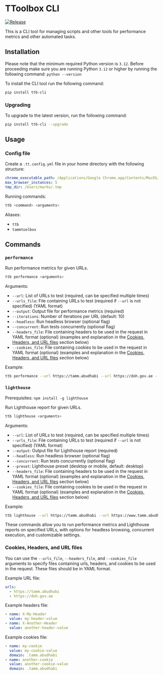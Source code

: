# TToolbox CLI
[![Release](https://github.com/medicm/ttb/actions/workflows/release.yml/badge.svg?event=release)](https://github.com/medicm/ttb/actions/workflows/release.yml)

This is a CLI tool for managing scripts and other tools for performance metrics and other automated tasks.

## Installation
Please note that the minimum required Python version is `3.12`. Before proceeding make sure you are running Python `3.12` or higher by running the following command: `python --version`

To install the CLI tool run the following command:
```bash
pip install ttb-cli
```

### Upgrading

To upgrade to the latest version, run the following command:

```bash
pip install ttb-cli --upgrade
```

## Usage

### Config file

Create a `.tt.config.yml` file in your home directory with the following structure:
```yaml
chrome_executable_path: /Applications/Google Chrome.app/Contents/MacOS/Google Chrome
max_browser_instances: 5
tmp_dir: /Users/marko/.tmp
```

Running commands:
```bash
ttb <command> <arguments>
```

Aliases:
- `ttb`
- `tammtoolbox`

## Commands

### `performance`

Run performance metrics for given URLs.

```bash
ttb performance <arguments>
```

Arguments:
- `--url`: List of URLs to test (required, can be specified multiple times)
- `--urls_file`: File containing URLs to test (required if `--url` is not specified) (YAML format)
- `--output`: Output file for performance metrics (required)
- `--iterations`: Number of iterations per URL (default: 10)
- `--headless`: Run headless browser (optional flag)
- `--concurrent`: Run tests concurrently (optional flag)
- `--headers_file`: File containing headers to be used in the request in YAML format (optional) (examples and explanation in the [Cookies, Headers, and URL files](#cookies-headers-and-url-files) section below)
- `--cookies_file`: File containing cookies to be used in the request in YAML format (optional) (examples and explanation in the [Cookies, Headers, and URL files](#cookies-headers-and-url-files) section below)

Example:
```bash
ttb performance --url https://tamm.abudhabi --url https://doh.gov.ae --iterations 5 --output metrics_report.csv --headless --concurrent
```

### `lighthouse`
Prerequisites: `npm install -g lighthouse`

Run Lighthouse report for given URLs.

```bash
ttb lighthouse <arguments>
```

Arguments:
- `--url`: List of URLs to test (required, can be specified multiple times)
- `--urls_file`: File containing URLs to test (required if `--url` is not specified) (YAML format)
- `--output`: Output file for Lighthouse report (required)
- `--headless`: Run headless browser (optional flag)
- `--concurrent`: Run tests concurrently (optional flag)
- `--preset`: Lighthouse preset (desktop or mobile, default: desktop)
- `--headers_file`: File containing headers to be used in the request in YAML format (optional) (examples and explanation in the [Cookies, Headers, and URL files](#cookies-headers-and-url-files) section below)
- `--cookies_file`: File containing cookies to be used in the request in YAML format (optional) (examples and explanation in the [Cookies, Headers, and URL files](#cookies-headers-and-url-files) section below)

Example:
```bash
ttb lighthouse --url https://tamm.abudhabi --url https://www.tamm.abudhabi/en/contact --output lighthouse_report.csv --headless --concurrent --preset mobile
```

These commands allow you to run performance metrics and Lighthouse reports on specified URLs, with options for headless browsing, concurrent execution, and customizable settings.

### Cookies, Headers, and URL files

You can use the `--urls_file`, `--headers_file`, and `--cookies_file` arguments to specify files containing urls, headers, and cookies to be
used in the request. These files should be in YAML format.

Example URL file:

```yaml
urls: 
  - https://tamm.abudhabi
  - https://doh.gov.ae
```

Example headers file:

```yaml
- name: X-My-Header
  value: my-header-value
- name: X-Another-Header
  value: another-header-value
```

Example cookies file:

```yaml
- name: my-cookie
  value: my-cookie-value
  domain: .tamm.abudhabi
- name: another-cookie
  value: another-cookie-value
  domain: .tamm.abudhabi
```
